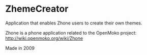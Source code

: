 ZhemeCreator
============

Application that enables Zhone users to create their own themes.

Zhone is a phone application related to the OpenMoko project: http://wiki.openmoko.org/wiki/Zhone

Made in 2009